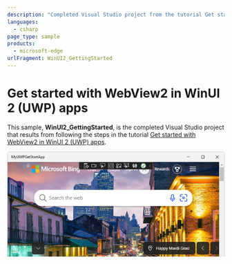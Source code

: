 ```yaml
---
description: "Completed Visual Studio project from the tutorial Get started with WebView2 in WinUI 2 (UWP) apps."
languages: 
  - csharp
page_type: sample
products: 
  - microsoft-edge
urlFragment: WinUI2_GettingStarted
---
```

# Get started with WebView2 in WinUI 2 (UWP) apps

<!-- only enough info to differentiate this sample vs the others; what is different about this sample compared to the sibling samples? -->
This sample, **WinUI2_GettingStarted**, is the completed Visual Studio project that results from following the steps in the tutorial [Get started with WebView2 in WinUI 2 (UWP) apps](https://learn.microsoft.com/microsoft-edge/webview2/get-started/winui2).

![The running app from the finished WinUI 2 (UWP) tutorial](screenshots/winui2-getting-started-webview2-with-content.png)
